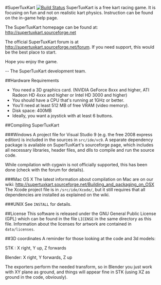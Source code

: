 #SuperTuxKart
[![Build Status](https://travis-ci.org/supertuxkart/stk-code.png?branch=master)](https://travis-ci.org/supertuxkart/stk-code)
SuperTuxKart is a free kart racing game. It is focusing on fun and
not on realistic kart physics. Instruction can be found on the
in-game help page.

The SuperTuxKart homepage can be found at: <http://supertuxkart.sourceforge.net>

The official SuperTuxKart forum is at <http://supertuxkart.sourceforge.net/forum>. If you need support,
this would be the best place to start.

Hope you enjoy the game.

-- The SuperTuxKart development team.


##Hardware Requirements
* You need a 3D graphics card. (NVIDIA GeForce 8xxx and higher, ATI Radeon HD 4xxx and higher or Intel HD 3000 and higher)
* You should have a CPU that's running at 1GHz or better.
* You'll need at least 512 MB of free VRAM (video memory).
* Disk space: 400MB
* Ideally, you want a joystick with at least 6 buttons.


##Compiling SuperTuxKart

###Windows
A project file for Visual Studio 9 (e.g. the free 2008 express 
edition) is included in the sources in `src/ide/vc9`. A separate
dependency package is available on SuperTuxKart's sourceforge 
page, which includes all necessary libraries, header files, 
and dlls to compile and run the source code.

While compilation with cygwin is not officially supported,
this has been done (check with the forum for details).

###Mac OS X
The latest information about compilation on Mac are on our wiki:
<http://supertuxkart.sourceforge.net/Building_and_packaging_on_OSX>
The Xcode project file is in `/src/ide/Xcode/`, but it still 
requires that all dependencies are installed as explained on the wiki.

###UNIX
See `INSTALL` for details.


##License
This software is released under the GNU General Public License (GPL) which
can be found in the file `LICENSE` in the same directory as this file.
Information about the licenses for artwork are contained in 
`data/licenses`.


##3D coordinates
A reminder for those looking at the code and 3d models:

STK    : X right, Y up,       Z forwards

Blender: X right, Y forwards, Z up

The exporters perform the needed transform, so in Blender you just work
with XY plane as ground, and things will appear fine in STK (using XZ
as ground in the code, obviously).
